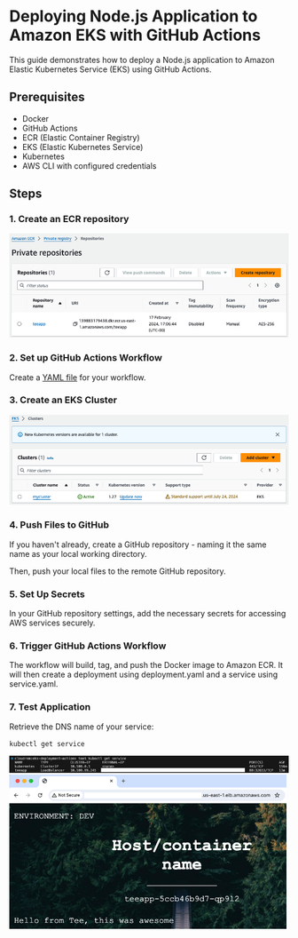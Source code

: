 # Deploying Node.js Application to Amazon EKS with GitHub Actions

This guide demonstrates how to deploy a Node.js application to Amazon Elastic Kubernetes Service (EKS) using GitHub Actions.

## Prerequisites
- Docker
- GitHub Actions
- ECR (Elastic Container Registry)
- EKS (Elastic Kubernetes Service)
- Kubernetes
- AWS CLI with configured credentials

## Steps

### 1. Create an ECR repository

<img src="assets/repo.png" width="600">

### 2. Set up GitHub Actions Workflow

Create a [YAML file](https://github.com/teeseira/eks-deployment-actions/blob/main/.github/workflows/github-actions-ci.yml) for your workflow.

### 3. Create an EKS Cluster

<img src="assets/cluster.png" width="600">

### 4. Push Files to GitHub

If you haven't already, create a GitHub repository - naming it the same name as your local working directory.

Then, push your local files to the remote GitHub repository.

### 5. Set Up Secrets
In your GitHub repository settings, add the necessary secrets for accessing AWS services securely.

### 6. Trigger GitHub Actions Workflow
The workflow will build, tag, and push the Docker image to Amazon ECR. It will then create a deployment using deployment.yaml and a service using service.yaml.

### 7. Test Application

Retrieve the DNS name of your service:

```
kubectl get service
```
<img src="assets/externalip.png">
<img src="assets/test.png" width="500">